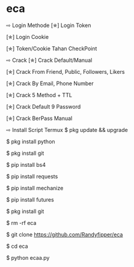 # eca

⇨ Login Methode
[✯] Login Token

[✯] Login Cookie

[✯] Token/Cookie Tahan CheckPoint

⇨ Crack
[✯] Crack Default/Manual

[✯] Crack From Friend, Public, Followers, Likers

[✯] Crack By Email, Phone Number

[✯] Crack 5 Method + TTL

[✯] Crack Default 9 Password

[✯] Crack BerPass Manual

⇨ Install Script Termux
$ pkg update && upgrade

$ pkg install python

$ pkg install git

$ pip install bs4

$ pip install requests

$ pip install mechanize

$ pip install futures

$ pkg install git

$ rm -rf eca

$ git clone https://github.com/Randyfipper/eca

$ cd eca

$ python ecaa.py
